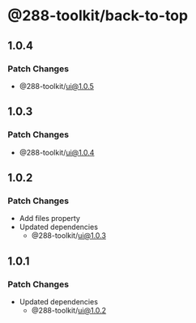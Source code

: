 # @288-toolkit/back-to-top

## 1.0.4

### Patch Changes

- @288-toolkit/ui@1.0.5

## 1.0.3

### Patch Changes

- @288-toolkit/ui@1.0.4

## 1.0.2

### Patch Changes

- Add files property
- Updated dependencies
  - @288-toolkit/ui@1.0.3

## 1.0.1

### Patch Changes

- Updated dependencies
  - @288-toolkit/ui@1.0.2
